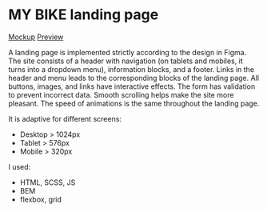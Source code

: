 # MY BIKE landing page

[Mockup]([https://www.figma.com/file/50zgLU65Mcd3MisFHMfLfx/POTR-POTS_FE-students?node-id=1760%3A281](https://www.figma.com/file/NZQAIydtHo5QkINyGLHNcq/BIKE-New-Version?node-id=0%3A1))
[Preview](https://MishaLehotskyi.github.io/My-Bike/)

A landing page is implemented strictly according to the design in Figma. The site consists of a header with navigation (on tablets and mobiles, it turns into a dropdown menu), information blocks, and a footer. Links in the header and menu leads to the corresponding blocks of the landing page. All buttons, images, and links have interactive effects. The form has validation to prevent incorrect data. Smooth scrolling helps make the site more pleasant. The speed of animations is the same throughout the landing page. 

It is adaptive for different screens:
  * Desktop > 1024px
  * Tablet > 576px
  * Mobile > 320px

I used:
  * HTML, SCSS, JS
  * BEM
  * flexbox, grid
